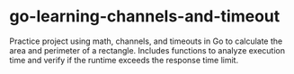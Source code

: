 # go-learning-channels-and-timeout
Practice project using math, channels, and timeouts in Go to calculate the area and perimeter of a rectangle. Includes functions to analyze execution time and verify if the runtime exceeds the response time limit.
